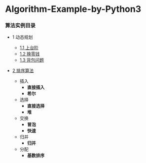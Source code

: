 # Algorithm-Example-by-Python3

### 算法实例目录
* 1 动态规划
     - [1.1 上台阶](https://github.com/Anfany/Algorithm-Example-by-Python3/blob/master/1.1%E4%B8%8A%E5%8F%B0%E9%98%B6.md)
     - [1.2 换零钱](https://github.com/Anfany/Algorithm-Example-by-Python3/blob/master/1.2%E6%8D%A2%E9%9B%B6%E9%92%B1.md)
     - [1.3 背包问题](https://github.com/Anfany/Algorithm-Example-by-Python3/blob/master/1.3%E8%83%8C%E5%8C%85%E9%97%AE%E9%A2%98.md)

* [2 排序算法](https://github.com/Anfany/Algorithm-Example-by-Python3/blob/master/2%E6%8E%92%E5%BA%8F%E7%AE%97%E6%B3%95.md)
   - 插入
     - **直接插入**
     - **希尔**
   - 选择
      - **直接选择**
      - **堆**
   - 交换
      - **冒泡**
      - **快速**
   - 归并
      - **归并**
   - 分配
      - **基数排序**
     
